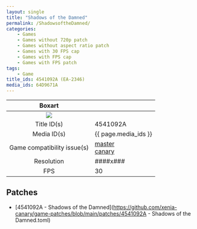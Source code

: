 ```yaml
---
layout: single
title: "Shadows of the Damned"
permalink: /ShadowsoftheDamned/
categories:
    - Games
    - Games without 720p patch
    - Games without aspect ratio patch
    - Games with 30 FPS cap
    - Games with FPS cap
    - Games with FPS patch
tags:
    - Game
title_ids: 4541092A (EA-2346)
media_ids: 64D9671A
---
```


| Boxart                      |                                                                            |
| :----:                      | :-                                                                         |
| ![](https://download-ssl.xbox.com/content/images/66acd000-77fe-1000-9115-d8024541092a/1033/boxartlg.jpg) |
| Title ID(s)                 | 4541092A                                                                   |
| Media ID(s)                 | {{ page.media_ids }}                                                        |
| Game compatibility issue(s) | [master](https://github.com/xenia-project/game-compatibility/issues/)<br>[canary](https://github.com/xenia-canary/game-compatibility/issues/) |
| Resolution                  | ####x###                                                                   |
| FPS                         | 30                                                                         |

## Patches
* [4541092A - Shadows of the Damned](https://github.com/xenia-canary/game-patches/blob/main/patches/4541092A - Shadows of the Damned.toml)

<!--This page was generated by a script. You can remove this comment once the page is verified to be free of mistakes.-->
